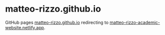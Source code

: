 # matteo-rizzo.github.io

GitHub pages [matteo-rizzo.github.io](https://matteo-rizzo.github.io) redirecting to [matteo-rizzo-academic-website.netlify.app](https://matteo-rizzo-academic-website.netlify.app/).
